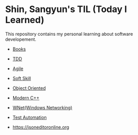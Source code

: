 # Shin, Sangyun's TIL (Today I Learned)

This repository contains my personal learning about software developement.
* [Books](Books.md)

* [TDD](TDD/README.md)
* [Agile](Agile/README.md)
* [Soft Skill](SoftSkill/README.md)
* [Object Oriented](ObjectOriented/README.md)
* [Modern C++](ModernC++/README.md)
* [WNet(Windows Networking)](WindowsNetworking(WNet)/README.md)
* [Test Automation](TestAutomation/README.md)
* https://jsoneditoronline.org
